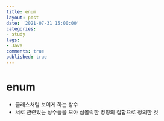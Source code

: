 ```yaml
---
title: enum
layout: post
date: '2021-07-31 15:00:00'
categories:
- study
tags:
- Java
comments: true
published: true
---
```


# enum
- 클래스처럼 보이게 하는 상수
- 서로 관련있는 상수들을 모아 심볼릭한 명칭의 집합으로 정의한 것
<script src="https://gist.github.com/parkhyoungmin/5e7cf089997b62f43b93ee1d2c38d5ee.js"></script>
<script src="https://gist.github.com/parkhyoungmin/eedfcd8fe17fc4113ac4e054ad159dbd.js"></script>
